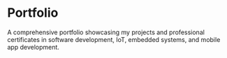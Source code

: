 # Portfolio
A comprehensive portfolio showcasing my projects and professional certificates in software development, IoT, embedded systems, and mobile app development.
